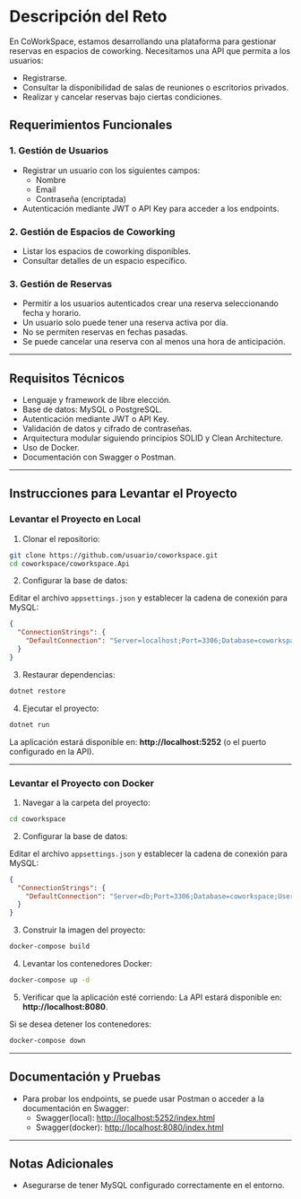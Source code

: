 # Descripción del Reto

En CoWorkSpace, estamos desarrollando una plataforma para gestionar reservas en espacios de coworking. Necesitamos una API que permita a los usuarios:

- Registrarse.
- Consultar la disponibilidad de salas de reuniones o escritorios privados.
- Realizar y cancelar reservas bajo ciertas condiciones.

## Requerimientos Funcionales

### 1. Gestión de Usuarios
- Registrar un usuario con los siguientes campos:
  - Nombre
  - Email
  - Contraseña (encriptada)
- Autenticación mediante JWT o API Key para acceder a los endpoints.

### 2. Gestión de Espacios de Coworking
- Listar los espacios de coworking disponibles.
- Consultar detalles de un espacio específico.

### 3. Gestión de Reservas
- Permitir a los usuarios autenticados crear una reserva seleccionando fecha y horario.
- Un usuario solo puede tener una reserva activa por día.
- No se permiten reservas en fechas pasadas.
- Se puede cancelar una reserva con al menos una hora de anticipación.

---

## Requisitos Técnicos

- Lenguaje y framework de libre elección.
- Base de datos: MySQL o PostgreSQL.
- Autenticación mediante JWT o API Key.
- Validación de datos y cifrado de contraseñas.
- Arquitectura modular siguiendo principios SOLID y Clean Architecture.
- Uso de Docker.
- Documentación con Swagger o Postman.

---

## Instrucciones para Levantar el Proyecto

### Levantar el Proyecto en Local

1. Clonar el repositorio:
```bash
git clone https://github.com/usuario/coworkspace.git
cd coworkspace/coworkspace.Api
```

2. Configurar la base de datos:

Editar el archivo `appsettings.json` y establecer la cadena de conexión para MySQL:

```json
{
  "ConnectionStrings": {
    "DefaultConnection": "Server=localhost;Port=3306;Database=coworkspace;User=root;Password=root;"
  }
}
```

3. Restaurar dependencias:
```bash
dotnet restore
```

4. Ejecutar el proyecto:
```bash
dotnet run
```

La aplicación estará disponible en: **http://localhost:5252** (o el puerto configurado en la API).

---

### Levantar el Proyecto con Docker

1. Navegar a la carpeta del proyecto:
```bash
cd coworkspace
```

2. Configurar la base de datos:

Editar el archivo `appsettings.json` y establecer la cadena de conexión para MySQL:

```json
{
  "ConnectionStrings": {
    "DefaultConnection": "Server=db;Port=3306;Database=coworkspace;User=root;Password=root;"
  }
}
```

3. Construir la imagen del proyecto:
```bash
docker-compose build
```

4. Levantar los contenedores Docker:
```bash
docker-compose up -d
```

5. Verificar que la aplicación esté corriendo:
La API estará disponible en: **http://localhost:8080**.

Si se desea detener los contenedores:
```bash
docker-compose down
```

---


## Documentación y Pruebas
- Para probar los endpoints, se puede usar Postman o acceder a la documentación en Swagger:
  - Swagger(local): [http://localhost:5252/index.html](http://localhost:5252/index.html)
  - Swagger(docker): [http://localhost:8080/index.html](http://localhost:8080/index.html)

---

## Notas Adicionales
- Asegurarse de tener MySQL configurado correctamente en el entorno.

